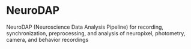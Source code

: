# NeuroDAP
 NeuroDAP (Neuroscience Data Analysis Pipeline) for recording, synchronization, preprocessing, and analysis of neuropixel, photometry, camera, and behavior recordings